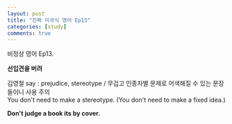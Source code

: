 ```yaml
---
layout: post
title: "진짜 미국식 영어 Ep13"
categories: [study]
comments: true
---
```


비정상 영어 Ep13. 

<b>선입견을 버려</b>

김영철 say : prejudice, stereotype / 무겁고 인종차별 문제로 어색해질 수 있는 문장들이니 사용 주의
<br> You don't need to make a stereotype. &#40;You don't need to make a fixed idea.&#41;

<b>Don't judge a book its by cover.</b>
